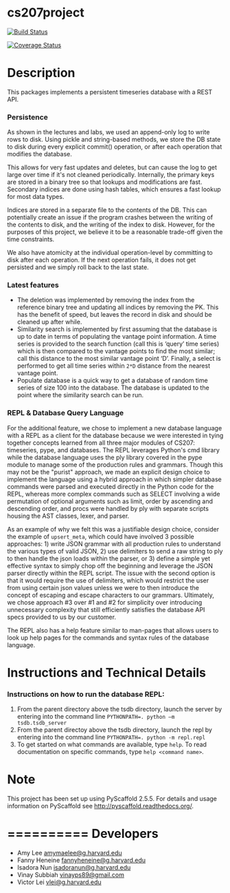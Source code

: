 # cs207project

[![Build Status](https://travis-ci.org/Four-Continents/cs207project.svg?branch=master)](https://travis-ci.org/Four-Continents/cs207project)

[![Coverage Status](https://coveralls.io/repos/github/Four-Continents/cs207project/badge.svg?branch=master)](https://coveralls.io/github/Four-Continents/cs207project?branch=master)


Description
===========

This packages implements a persistent timeseries database with a REST API.  


### Persistence
As shown in the lectures and labs, we used an append-only log to write rows to disk. Using pickle and string-based methods, we store the DB state to disk during every explicit commit() operation, or after each operation that modifies the database.  

This allows for very fast updates and deletes, but can cause the log to get large over time if it's not cleaned periodically. Internally, the primary keys are stored in a binary tree so that lookups and modifications are fast. Secondary indices are done using hash tables, which ensures a fast lookup for most data types.  

Indices are stored in a separate file to the contents of the DB. This can potentially create an issue if the program crashes between the writing of the contents to disk, and the writing of the index to disk. However, for the purposes of this project, we believe it to be a reasonable trade-off given the time constraints.  

We also have atomicity at the individual operation-level by committing to disk after each operation. If the next operation fails, it does not get persisted and we simply roll back to the last state.  

### Latest features
- The deletion was implemented by removing the index from the reference binary tree and updating all indices by removing the PK. This has the benefit of speed, but leaves the record in disk and should be cleaned up after while.  
- Similarity search is implemented by first assuming that the database is up to date in terms of populating the vantage point information. A time series is provided to the search function (call this is ‘query’ time series) which is then compared to the vantage points to find the most similar; call this distance to the most similar vantage point ‘D’. Finally, a select is performed to get all time series within `2*D` distance from the nearest vantage point.  
- Populate database is a quick way to get a database of random time series of size 100 into the database. The database is updated to the point where the similarity search can be run.  

### REPL & Database Query Language

For the additional feature, we chose to implement a new database language with a REPL as a client for the database because we were interested in tying together concepts learned from all three major modules of CS207: timeseries, pype, and databases. The REPL leverages Python's cmd library while the database language uses the ply library covered in the pype module to manage some of the production rules and grammars. Though this may not be the "purist" approach, we made an explicit design choice to implement the language using a hybrid approach in which simpler database commands were parsed and executed directly in the Python code for the REPL, whereas more complex commands such as SELECT involving a wide permutation of optional arguments such as limit, order by ascending and descending order, and procs were handled by ply with separate scripts housing the AST classes, lexer, and parser.  

As an example of why we felt this was a justifiable design choice, consider the example of `upsert_meta`, which could have involved 3 possible approaches: 1) write JSON grammar with all production rules to understand the various types of valid JSON, 2) use delimiters to send a raw string to ply to then handle the json loads within the parser, or 3) define a simple yet effective syntax to simply chop off the beginning and leverage the JSON parser directly within the REPL script. The issue with the second option is that it would require the use of delimiters, which would restrict the user from using certain json values unless we were to then introduce the concept of escaping and escape characters to our grammars. Ultimately, we chose approach #3 over #1 and #2 for simplicity over introducing unnecessary complexity that still efficiently satisfies the database API specs provided to us by our customer.  

The REPL also has a help feature similar to man-pages that allows users to look up help pages for the commands and syntax rules of the database language.  


Instructions and Technical Details
================================= 

### Instructions on how to run the database REPL: 
1. From the parent directory above the tsdb directory, launch the server by entering into the command line `PYTHONPATH=. python –m tsdb.tsdb_server`  
2. From the parent directoy above the tsdb directory, launch the repl by entering into the command line `PYTHONPATH=. python -m repl.repl`  
3. To get started on what commands are available, type `help`. To read documentation on specific commands, type `help <command name>`.  


Note
====

This project has been set up using PyScaffold 2.5.5. For details and usage
information on PyScaffold see http://pyscaffold.readthedocs.org/.


==========
Developers
==========

* Amy Lee <amymaelee@g.harvard.edu>  
* Fanny Heneine <fannyheneine@g.harvard.edu>   
* Isadora Nun <isadoranun@g.harvard.edu>  
* Vinay Subbiah <vinayps89@gmail.com>  
* Victor Lei <vlei@g.harvard.edu>  
